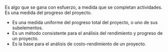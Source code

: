 Es algo que se gana con esfuerzo, a medida que se completan actividades. Es una medida del progreso del proyecto.

- Es una medida uniforme del progreso total del proyecto, o uno de sus subelementos.
- Es un método consistente para el análisis del rendimiento y progreso de un proyecto.
- Es la base para el análisis de costo-rendimiento de un proyecto.

